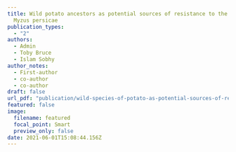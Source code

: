 ```yaml
---
title: Wild potato ancestors as potential sources of resistance to the aphid
  Myzus persicae
publication_types:
  - "2"
authors:
  - Admin
  - Toby Bruce
  - Islam Sobhy
author_notes:
  - First-author
  - co-author
  - co-author
draft: false
url_pdf: "publication/wild-species-of-potato-as-potential-sources-of-resistance-against-the-aphid-myzus-persicae/Pest-Management-Science-2022-Ali-Wild_potato_ancestors_as_potential_sources_of_resistance_to_the_aphid_Myzus_persicae-2.pdf"
featured: false
image:
  filename: featured
  focal_point: Smart
  preview_only: false
date: 2021-06-01T15:08:44.156Z
---
```

